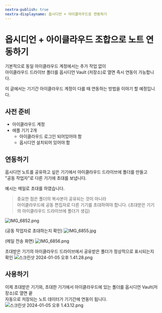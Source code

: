 ```yaml
---
nextra-publish: true
nextra-displayname: 옵시디언 + 아이클라우드로 연동하기
---
```


# 옵시디언 + 아이클라우드 조합으로 노트 연동하기
기본적으로 동일 아이클라우드 계정에서는 추가 작업 없이  
아이클라우드 드라이브 폴더를 옵시디언 Vault (저장소)로 열면 즉시 연동이 가능합니다.

이 글에서는 기기간 아이클라우드 계정이 다를 때 연동하는 방법을 이야기 할 예정입니다.

## 사전 준비
- 아이클라우드 계정
- 애플 기기 2개
    - 아이클라우드 로그인 되어있어야 함
    - 옵시디언 설치되어 있어야 함

## 연동하기
옵시디언 노트를 공유하고 싶은 기기에서 아이클라우드 드라이브에 폴더를 만들고  
"공동 작업자"로 다른 기기에 초대를 보냅니다.

예시는 메일로 초대를 하였습니다.

> 중요한 점은 폴더의 복사본이 공유되는 것이 아니라  
> 아이클라우드에 공동 편집자로 다른 기기를 초대하여야 합니다. (초대받은 기기의 아이클라우드 드라이브에 폴더가 생김)


![IMG_6852.png](/IMG_6852.png)

(공동 작업자로 초대하는지 확인)
![IMG_6855.jpg](/IMG_6855.jpg)

(메일 전송 화면)
![IMG_6856.png](/IMG_6856.png)

초대받은 기기의 아이클라우드 드라이브에서 공유받은 폴더가 정상적으로 표시되는지 확인
![스크린샷 2024-01-05 오후 1.41.28.png](/스크린샷_2024-01-05_오후_1.41.28.png)


## 사용하기

이제 초대받은 기기와, 초대한 기기에서 아이클라우드에 있는 폴더를 옵시디언 Vault(저장소)로 열면 끝  
자동으로 저장되는 노트 데이터가 기기간에 연동이 됩니다.
![스크린샷 2024-01-05 오후 1.43.12.png](/스크린샷_2024-01-05_오후_1.43.12.png)